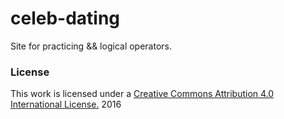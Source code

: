 # celeb-dating
Site for practicing &amp;&amp; logical operators.
### License

This work is licensed under a [Creative Commons Attribution 4.0 International License.](http://creativecommons.org/licenses/by/4.0/) 2016
